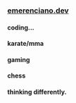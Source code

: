 ### [emerenciano.dev](https://emerenciano.dev)

#### coding...
#### karate/mma
#### gaming
#### chess
#### thinking differently.
